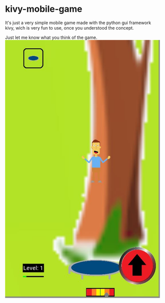 # kivy-mobile-game
It's just a very simple mobile game made with the python gui framework kivy, 
wich is very fun to use, once you understood the concept.

Just let me know what you think of the game.
![screenshot](https://github.com/svn-s/kivy-mobile-game/blob/master/Screenshots/screenshot1.JPG)

